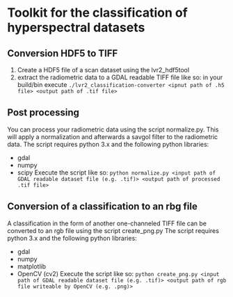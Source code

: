 # Toolkit for the classification of hyperspectral datasets

## Conversion HDF5 to TIFF
1. Create a HDF5 file of a scan dataset using the lvr2_hdf5tool
2. extract the radiometric data to a GDAL readable TIFF file like so:
   in your build/bin execute `./lvr2_classification-converter <ipnut path of .h5 file> <output path of .tif file>`

## Post processing 
You can process your radiometric data using the script normalize.py. This will apply a normalization and afterwards a savgol filter to the radiometric data.
The script requires python 3.x and the following python libraries:
+ gdal
+ numpy
+ scipy
Execute the script like so: `python normalize.py <input path of GDAL readable dataset file (e.g. .tif)> <output path of processed .tif file>`

## Conversion of a classification to an rbg file
A classification in the form of another one-channeled TIFF file can be converted to an rgb file using the script create_png.py
The script requires python 3.x and the following python libraries:
+ gdal
+ numpy
+ matplotlib
+ OpenCV (cv2)
Execute the script like so: `python create_png.py <input path of GDAL readable dataset file (e.g. .tif)> <output path of rgb file writeable by OpenCV (e.g. .png)>`